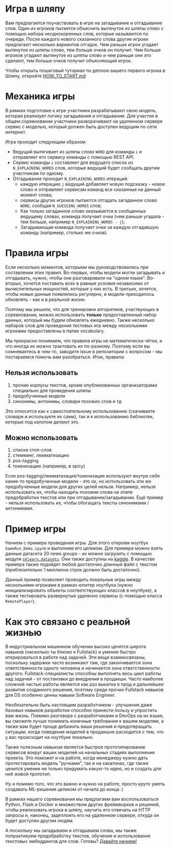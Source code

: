 # Игра в шляпу

Вам предлагается поучаствовать в игре на загадывание и отгадывание слов. Один из игроков пытается объяснить вытянутое из шляпы слово с помощью набора неоднокоренных слов, которые называются по очереди. После каждого нового сказанного слова другие игроки предлагают несколько вариантов отгадок. Чем раньше игрок угадает вытянутое из шляпы слово, тем больше очков он получит. Чем больше игроков угадают вытянутое из шляпы слово и чем раньше они это сделают, тем больше очков получит объясняющий игрок.

Чтобы открыть пошаговый туториал по деплою вашего первого игрока в Шляпу, откройте [HOW_TO_START.md](HOW_TO_START.md)

# Механика игры

В рамках подготовке к игре участники разрабатывают свою модель, которая реализует логику загадывания и отгадывания. Для участия в общем соревновании участники разворачивают на удаленном сервере сервис с моделью, который должен быть доступен ведущим по сети интернет.

Игра проходит следующим образом:
- Ведущий вытягивает из шляпы слово `WORD` для команды `i` и отправляет его сервису команды с помощью REST API.
- Сервис команды `i` составляет для ведущего список из `N_EXPLAINING_WORDS` слов, которые ведущий будет сообщать другим участникам по одному.
- Отгадывание проходит `N_EXPLAINING_WORDS` итераций:
    - каждую итерацию `j` ведущий добавляет новую подсказку - новое слово и отправляет сервисам команд все сказанные на данный момент слова;
    - сервисы других игроков пытаются отгадать загаданное слово `WORD`, сообщая `N_GUESSING_WORDS` слов;
    - Как только загаданное слово оказывается в сообщенных ведущему словах, команда получает очки (чем раньше угадала - тем больше, например `N_EXPLAINING_WORDS - j`);
    - Загадывающая команда получает очки за каждую отгадавшую команду (например, столько же очков).

# Правила игры

Если несколько моментов, которыми мы руководствовались при составлении этих правил. Во-первых, чтобы модели могли загадывать и отгадывать, нужно, чтобы они разговаривали на "одном языке". Во-вторых, хочется поставить всех в равные условия независимо от вычислительных мощностей, которые у них есть. В третьих, хочется, чтобы новые данные появлялись регулярно, и модели приходилось обновлять - как и в реальной жизни.

Поэтому мы решили, что для тренировки алгоритмов, участвующих в соревновании, можно использовать **только** предоставленный набор данных, который мы будем обновлять ежедневно. Также несколько наборов слов для проведения тестовых игр между несколькими игроками предоставлены в папке vocabulary.

Мы прекрасно понимаем, что правила игры не математически чётки, и что иногда их можно трактовать их по-разному. Поэтому если вы сомневаетесь в чем-то, заводите issue в репозитории с вопросом - мы постараемся помочь вам разобраться. Итак, правила:

## Нельзя использовать
1) прочие корпусы текстов, кроме опубликованных организаторами специально для проведения шляпы
2) предобученные модели
3) синонимы, антонимы, словари похожих слов и тд

Это относится как к самостоятельному использованию (скачиваете словари и используете их сами), так и к использованию библиотек, которые под капотом делают это.

## Можно использовать
1) списки стоп-слов
2) стемминг, лемматизацию
3) pos-tagging
4) токенизацию (например, в spicy)

Если pos-tagging/лемматизация/токенизация используют внутри себя какие-то предобученные модели - это ок, но использовать эти же предобученные модели для других целей нельзя. Например, нельзя использовать их, чтобы находить похожие слова на этапе предобработки текстов или при отгадывании/загадывании. Ещё пример - нельзя использовать их, чтобы обогащать тексты синонимами / антонимами.

# Пример игры

Начнем с примера проведения игры. Для этого откроем ноутбук `GameRun_Demo.ipynb` и выполним его целиком. Для примера можно взять данные датасета 20 news groups -  их можно загрузить с помощью модуля [`sklearn.datasets`](http://scikit-learn.org/stable/modules/generated/sklearn.datasets.fetch_20newsgroups.html). Они также доступны на [kaggle](https://www.kaggle.com/crawford/20-newsgroups). В качестве примера также подойдет любой достаточно длинный файл с текстом (приблизительно 1 миллиона строк должно быть достаточно).

Данный пример позволяет проводить локальные игры между несколькими игроками в рамках юпитер ноутбука (нужно инициализировать объекты соответствующих классов в ноутбуке), а также тестировать развернутые удаленно сервисы (с помощью класса `RemotePlayer`).

# Как это связано с реальной жизнью

В индустриальном машинном обучении высоко ценятся широта навыков (насколько ты близко к Fullstack) и умение быстро итерироваться в работе над задачей. Эти вещи взаимосвязаны, поскольку задержки часто возникают там, где закончивается зона ответственности одного человека и начинается зона ответственности другого. Fullstack-специалисты способны выполнять весь цикл работы над задачей - от постановки до внедрения в продакшн. Часто наиболее сложной частью работы является как раз выкатка в прод и дальнейшее развитие созданного решения, поэтому среди прочих Fullstack навыков для DS особенно ценны навыки Software Engineer.

Необязательно быть настоящим разработчиком - улучшение даже базовых навыков разработки способно принести пользу и упростить вам жизнь. Помимо разговора с разработчиками и DevOps на их языке, вы сможете лучше понимать конечные требования к вашим моделям, а также вам будет проще дебажить ваши решения и предотвращать ситуации, когда поведение моделей в продакшне расходится с тем, что у вас происходит на ноутбуке локально.

Также полезным навыком является быстрое прототипирование сервисов вокруг ваших моделей на начальных стадиях выполнения проекта. Это поможет и на работе, когда менеджеру нужно дать протестировать модель "ручками", так и на хакатонах, где также ценится умение не только придумать какую-то идею, но и создать для неё живой прототип.

Ну и помимо того, что это важно и нужно на работе, просто круто уметь создавать ML-решения целиком от начала до конца :)

В рамках нашего соревнования мы предлагаем вам воспользоваться Python, Flask и Docker и множеством других фреймворков и решений, чтобы реализовать игрока в шляпу, научить его отвечать на HTTP запросы и, наконец, задеплоить его на удаленном сервере, откуда он будет доступен другим людям.

А поскольку мы загадываем и отгадываем слова, мы также попрактикуем предобработку текстов, обучение и использование текстовых эмбеддингов для слов. Готовы? [Давайте начнем!](HOW_TO_START.md)
